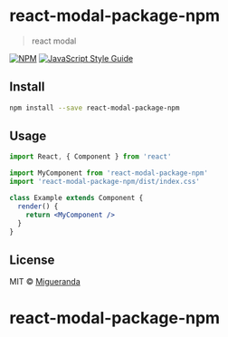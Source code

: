 # react-modal-package-npm

> react modal

[![NPM](https://img.shields.io/npm/v/react-modal-package-npm.svg)](https://www.npmjs.com/package/react-modal-package-npm) [![JavaScript Style Guide](https://img.shields.io/badge/code_style-standard-brightgreen.svg)](https://standardjs.com)

## Install

```bash
npm install --save react-modal-package-npm
```

## Usage

```jsx
import React, { Component } from 'react'

import MyComponent from 'react-modal-package-npm'
import 'react-modal-package-npm/dist/index.css'

class Example extends Component {
  render() {
    return <MyComponent />
  }
}
```

## License

MIT © [Migueranda](https://github.com/Migueranda)
# react-modal-package-npm
